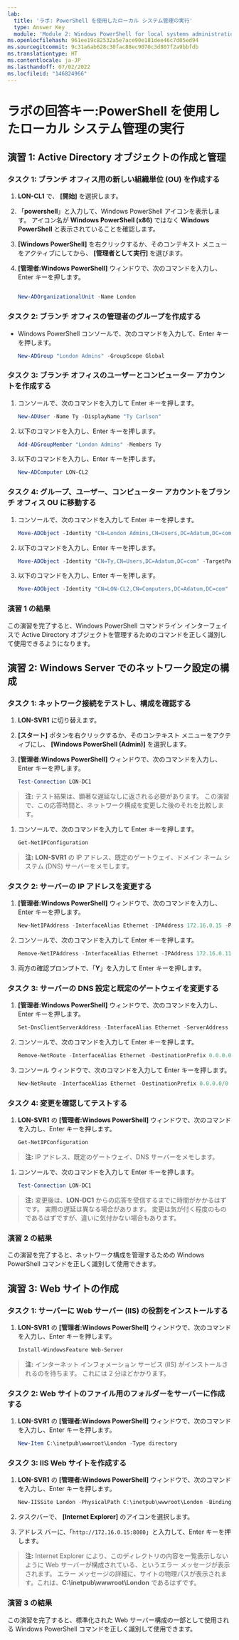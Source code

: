```yaml
---
lab:
  title: 'ラボ: PowerShell を使用したローカル システム管理の実行'
  type: Answer Key
  module: 'Module 2: Windows PowerShell for local systems administration'
ms.openlocfilehash: 961ee19c82532a5e7ace90e181dee46c7d05ed94
ms.sourcegitcommit: 9c31a6ab628c30fac88ec9070c3d807f2a9bbfdb
ms.translationtype: HT
ms.contentlocale: ja-JP
ms.lasthandoff: 07/02/2022
ms.locfileid: "146824966"
---
```

# <a name="lab-answer-key-performing-local-system-administration-with-powershell"></a>ラボの回答キー:PowerShell を使用したローカル システム管理の実行

## <a name="exercise-1-creating-and-managing-active-directory-objects"></a>演習 1: Active Directory オブジェクトの作成と管理

### <a name="task-1-create-a-new-organizational-unit-ou-for-a-branch-office"></a>タスク 1: ブランチ オフィス用の新しい組織単位 (OU) を作成する

1. **LON-CL1** で、 **[開始]** を選択します。

1. 「**powershell**」と入力して、Windows PowerShell アイコンを表示します。 アイコン名が **Windows PowerShell (x86)** ではなく **Windows PowerShell** と表示されていることを確認します。

1. **[Windows PowerShell]** を右クリックするか、そのコンテキスト メニューをアクティブにしてから、 **[管理者として実行]** を選びます。

1. **[管理者:Windows PowerShell]** ウィンドウで、次のコマンドを入力し、Enter キーを押します。

   ```powershell
   
   New-ADOrganizationalUnit -Name London
   ```

### <a name="task-2-create-a-group-for-branch-office-administrators"></a>タスク 2: ブランチ オフィスの管理者のグループを作成する

- Windows PowerShell コンソールで、次のコマンドを入力して、Enter キーを押します。

   ```powershell
   New-ADGroup "London Admins" -GroupScope Global
   ```

### <a name="task-3-create-a-user-and-computer-account-for-the-branch-office"></a>タスク 3: ブランチ オフィスのユーザーとコンピューター アカウントを作成する

1. コンソールで、次のコマンドを入力して Enter キーを押します。

   ```powershell
   New-ADUser -Name Ty -DisplayName "Ty Carlson" 
   ```

1. 以下のコマンドを入力し、Enter キーを押します。

   ```powershell
   Add-ADGroupMember "London Admins" -Members Ty
   ```

1. 以下のコマンドを入力し、Enter キーを押します。

   ```powershell
   New-ADComputer LON-CL2
   ```

### <a name="task-4-move-the-group-user-and-computer-accounts-to-the-branch-office-ou"></a>タスク 4: グループ、ユーザー、コンピューター アカウントをブランチ オフィス OU に移動する

1. コンソールで、次のコマンドを入力して Enter キーを押します。

   ```powershell
   Move-ADObject -Identity "CN=London Admins,CN=Users,DC=Adatum,DC=com" -TargetPath "OU=London,DC=Adatum,DC=com"
   ```

2. 以下のコマンドを入力し、Enter キーを押します。

   ```powershell
   Move-ADObject -Identity "CN=Ty,CN=Users,DC=Adatum,DC=com" -TargetPath "OU=London,DC=Adatum,DC=com"
   ```

3. 以下のコマンドを入力し、Enter キーを押します。

   ```powershell
   Move-ADObject -Identity "CN=LON-CL2,CN=Computers,DC=Adatum,DC=com" -TargetPath "OU=London,DC=Adatum,DC=com"
   ```

### <a name="exercise-1-results"></a>演習 1 の結果

この演習を完了すると、Windows PowerShell コマンドライン インターフェイスで Active Directory オブジェクトを管理するためのコマンドを正しく識別して使用できるようになります。

## <a name="exercise-2-configuring-network-settings-on-windows-server"></a>演習 2: Windows Server でのネットワーク設定の構成

### <a name="task-1-test-the-network-connection-and-review-the-configuration"></a>タスク 1: ネットワーク接続をテストし、構成を確認する

1. **LON-SVR1** に切り替えます。
1. **[スタート]** ボタンを右クリックするか、そのコンテキスト メニューをアクティブにし、 **[Windows PowerShell (Admin)]** を選択します。
1. **[管理者:Windows PowerShell]** ウィンドウで、次のコマンドを入力し、Enter キーを押します。

   ```powershell
   Test-Connection LON-DC1
   ```

> **注:**  テスト結果は、顕著な遅延なしに返される必要があります。 この演習で、この応答時間と、ネットワーク構成を変更した後のそれを比較します。

1. コンソールで、次のコマンドを入力して Enter キーを押します。

   ```powershell
   Get-NetIPConfiguration
   ```

> **注:** **LON-SVR1** の IP アドレス、既定のゲートウェイ、ドメイン ネーム システム (DNS) サーバーをメモします。

### <a name="task-2-change-the-server-ip-address"></a>タスク 2: サーバーの IP アドレスを変更する

1. **[管理者:Windows PowerShell]** ウィンドウで、次のコマンドを入力し、Enter キーを押します。

   ```powershell
   New-NetIPAddress -InterfaceAlias Ethernet -IPAddress 172.16.0.15 -PrefixLength 16
   ```

1. コンソールで、次のコマンドを入力して Enter キーを押します。

   ```powershell
   Remove-NetIPAddress -InterfaceAlias Ethernet -IPAddress 172.16.0.11
   ```

1. 両方の確認プロンプトで、「**Y**」を入力して Enter キーを押します。

### <a name="task-3-change-the-dns-settings-and-default-gateway-for-the-server"></a>タスク 3: サーバーの DNS 設定と既定のゲートウェイを変更する

1. **[管理者:Windows PowerShell]** ウィンドウで、次のコマンドを入力し、Enter キーを押します。

   ```powershell
   Set-DnsClientServerAddress -InterfaceAlias Ethernet -ServerAddress 172.16.0.12
   ```

2. コンソールで、次のコマンドを入力して Enter キーを押します。

   ```powershell
   Remove-NetRoute -InterfaceAlias Ethernet -DestinationPrefix 0.0.0.0/0 -Confirm:$false
   ```

3. コンソール ウィンドウで、次のコマンドを入力して Enter キーを押します。

   ```powershell
   New-NetRoute -InterfaceAlias Ethernet -DestinationPrefix 0.0.0.0/0 -NextHop 172.16.0.2
   ```

### <a name="task-4-verify-and-test-the-changes"></a>タスク 4: 変更を確認してテストする

1. **LON-SVR1** の **[管理者:Windows PowerShell]** ウィンドウで、次のコマンドを入力し、Enter キーを押します。

   ```powershell
   Get-NetIPConfiguration
   ```

> **注:** IP アドレス、既定のゲートウェイ、DNS サーバーをメモします。

1. コンソールで、次のコマンドを入力して Enter キーを押します。

   ```powershell
   Test-Connection LON-DC1
   ```

> **注:**  変更後は、**LON-DC1** からの応答を受信するまでに時間がかかるはずです。 実際の遅延は異なる場合があります。 変更は気が付く程度のものであるはずですが、違いに気付かない場合もあります。

### <a name="exercise-2-results"></a>演習 2 の結果

この演習を完了すると、ネットワーク構成を管理するための Windows PowerShell コマンドを正しく識別して使用できます。

## <a name="exercise-3-creating-a-website"></a>演習 3: Web サイトの作成

### <a name="task-1-install-the-web-server-iis-role-on-the-server"></a>タスク 1: サーバーに Web サーバー (IIS) の役割をインストールする

1. **LON-SVR1** の **[管理者:Windows PowerShell]** ウィンドウで、次のコマンドを入力し、Enter キーを押します。

   ```powershell
   Install-WindowsFeature Web-Server
   ```

> **注:** インターネット インフォメーション サービス (IIS) がインストールされるのを待ちます。 これには 2 分ほどかかります。

### <a name="task-2-create-a-folder-on-the-server-for-the-website-files"></a>タスク 2: Web サイトのファイル用のフォルダーをサーバーに作成する

1. **LON-SVR1** の **[管理者:Windows PowerShell]** ウィンドウで、次のコマンドを入力し、Enter キーを押します。

   ```powershell
   New-Item C:\inetpub\wwwroot\London -Type directory
   ```

### <a name="task-3-create-the-iis-website"></a>タスク 3: IIS Web サイトを作成する

1. **LON-SVR1** の **[管理者:Windows PowerShell]** ウィンドウで、次のコマンドを入力し、Enter キーを押します。

   ```powershell
   New-IISSite London -PhysicalPath C:\inetpub\wwwroot\London -BindingInformation "172.16.0.15:8080:"
   ```

2. タスクバーで、 **[Internet Explorer]** のアイコンを選択します。

3. アドレス バーに、「`http://172.16.0.15:8080`」と入力して、Enter キーを押します。

> **注:** Internet Explorer により、このディレクトリの内容を一覧表示しないように Web サーバーが構成されている、というエラー メッセージが表示されます。 エラー メッセージの詳細に、サイトの物理パスが表示されます。これは、**C:\\inetpub\\wwwroot\\London** であるはずです。

### <a name="exercise-3-results"></a>演習 3 の結果

この演習を完了すると、標準化された Web サーバー構成の一部として使用される Windows PowerShell コマンドを正しく識別して使用できます。
